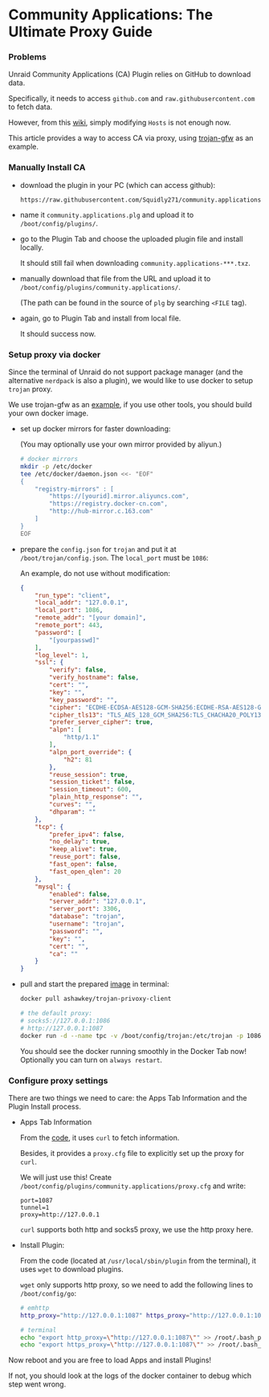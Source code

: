 # Community Applications: The Ultimate Proxy Guide



### Problems

Unraid Community Applications (CA) Plugin relies on GitHub to download data.

Specifically, it needs to access `github.com` and `raw.githubusercontent.com` to fetch data.

However, from this [wiki](https://zh.wikipedia.org/wiki/%E5%AF%B9GitHub%E7%9A%84%E5%AE%A1%E6%9F%A5%E5%92%8C%E5%B0%81%E9%94%81), simply modifying `Hosts` is not enough now.

This article provides a way to access CA via proxy, using [trojan-gfw](https://trojan-gfw.github.io/trojan/) as an example.



### Manually Install CA

* download the plugin in your PC (which can access github):

  ```
  https://raw.githubusercontent.com/Squidly271/community.applications/master/plugins/community.applications.plg
  ```

* name it `community.applications.plg` and upload it to `/boot/config/plugins/`.

* go to the Plugin Tab and choose the uploaded plugin file and install locally.

  It should still fail when downloading `community.applications-***.txz`.

* manually download that file from the URL and upload it to `/boot/config/plugins/community.applications/`. 

  (The path can be found in the source of `plg` by searching `<FILE` tag).

* again, go to Plugin Tab and install from local file.

  It should success now.



### Setup proxy via docker

Since the terminal of Unraid do not support package manager (and the alternative  `nerdpack` is also a plugin), we would like to use docker to setup `trojan` proxy.

We use trojan-gfw as an [example](https://github.com/ashawkey/trojan-privoxy-client), if you use other tools, you should build your own docker image.

* set up docker mirrors for faster downloading:

  (You may optionally use your own mirror provided by aliyun.)

  ```bash
  # docker mirrors
  mkdir -p /etc/docker
  tee /etc/docker/daemon.json <<- "EOF"
  {
      "registry-mirrors" : [
          "https://[yourid].mirror.aliyuncs.com",
          "https://registry.docker-cn.com",
          "http://hub-mirror.c.163.com"
      ]
  }
  EOF
  ```

* prepare the `config.json` for `trojan` and put it at `/boot/trojan/config.json`. The `local_port` must be `1086`:

  An example, do not use without modification:

  ```json
  {
      "run_type": "client",
      "local_addr": "127.0.0.1",
      "local_port": 1086,
      "remote_addr": "[your domain]",
      "remote_port": 443,
      "password": [
          "[yourpasswd]"
      ],
      "log_level": 1,
      "ssl": {
          "verify": false,
          "verify_hostname": false,
          "cert": "",
          "key": "",
          "key_password": "",
          "cipher": "ECDHE-ECDSA-AES128-GCM-SHA256:ECDHE-RSA-AES128-GCM-SHA256:ECDHE-ECDSA-AES256-GCM-SHA384:ECDHE-RSA-AES256-GCM-SHA384:ECDHE-ECDSA-CHACHA20-POLY1305:ECDHE-RSA-CHACHA20-POLY1305:DHE-RSA-AES128-GCM-SHA256:DHE-RSA-AES256-GCM-SHA384",
          "cipher_tls13": "TLS_AES_128_GCM_SHA256:TLS_CHACHA20_POLY1305_SHA256:TLS_AES_256_GCM_SHA384",
          "prefer_server_cipher": true,
          "alpn": [
              "http/1.1"
          ],
          "alpn_port_override": {
              "h2": 81
          },
          "reuse_session": true,
          "session_ticket": false,
          "session_timeout": 600,
          "plain_http_response": "",
          "curves": "",
          "dhparam": ""
      },
      "tcp": {
          "prefer_ipv4": false,
          "no_delay": true,
          "keep_alive": true,
          "reuse_port": false,
          "fast_open": false,
          "fast_open_qlen": 20
      },
      "mysql": {
          "enabled": false,
          "server_addr": "127.0.0.1",
          "server_port": 3306,
          "database": "trojan",
          "username": "trojan",
          "password": "",
          "key": "",
          "cert": "",
          "ca": ""
      }
  }
  ```

* pull and start the prepared [image](https://hub.docker.com/repository/docker/ashawkey/trojan-privoxy-client) in terminal:

  ```bash
  docker pull ashawkey/trojan-privoxy-client
  
  # the default proxy:
  # socks5://127.0.0.1:1086
  # http://127.0.0.1:1087
  docker run -d --name tpc -v /boot/config/trojan:/etc/trojan -p 1086:1086 -p 1087:1087 ashawkey/trojan-privoxy-client
  ```

  You should see the docker running smoothly in the Docker Tab now! Optionally you can turn on `always restart`.



### Configure proxy settings

There are two things we need to care: the Apps Tab Information and the Plugin Install process.

* Apps Tab Information

  From the [code](https://github.com/Squidly271/community.applications/blob/722f7f489dfbc71382e6dc4a524ee013e29cb344/source/community.applications/usr/local/emhttp/plugins/community.applications/include/helpers.php#L63), it uses `curl` to fetch information. 

  Besides, it provides a `proxy.cfg` file to explicitly set  up the proxy for `curl`. 

  We will just use this! Create `/boot/config/plugins/community.applications/proxy.cfg` and write:

  ```
  port=1087
  tunnel=1
  proxy=http://127.0.0.1
  ```

  `curl` supports both http and socks5 proxy, we use the http proxy here.

  

* Install Plugin: 

  From the code (located at `/usr/local/sbin/plugin` from the terminal), it uses `wget` to download plugins.

  `wget` only supports http proxy, so we need to add the following lines to `/boot/config/go`:

  ```bash
  # emhttp
  http_proxy="http://127.0.0.1:1087" https_proxy="http://127.0.0.1:1087" /usr/local/sbin/emhttp &
  
  # terminal
  echo "export http_proxy=\"http://127.0.0.1:1087\"" >> /root/.bash_profile 
  echo "export https_proxy=\"http://127.0.0.1:1087\"" >> /root/.bash_profile
  ```

  

Now reboot and you are free to load Apps and install Plugins!

If not, you should look at the logs of the docker container to debug which step went wrong.



